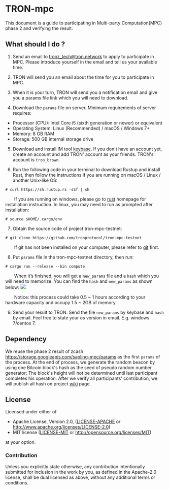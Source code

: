 # TRON-mpc

This document is a guide to participating in Multi-party Computation(MPC) phase 2 and verifying the result.

## What should I do ? 

1. Send an email to tronz_tech@tron.network to apply to participate in MPC. Please introduce yourself in the email and tell us your available time.

2. TRON will send you an email about the time for you to participate in MPC.

3. When it is your turn, TRON will send you a notification email and give you a params file link which you will need to download.

4. Download the `params` file on server. Minimum requirements of server requires:
  + Processor (CPU): Intel Core i5 (sixth generation or newer) or equivalent
  + Operating System: Linux (Recommended) / macOS / Windows 7+         
  + Memory: 8 GB RAM
  + Storage: 500 GB internal storage drive

 
5. Download and install IM tool [keybase](https://keybase.io/). If you don't have an account yet, create an account and add TRON' account as your friends. TRON's account is `tron_brown`.

6. Run the following code in your terminal to download Rustup and install Rust, then follow the instructions if you are running on macOS / Linux / another Unix-like OS:
```
# curl https://sh.rustup.rs -sSf | sh
```

&emsp;&emsp;If you are running on windows, please go to [rust](https://www.rust-lang.org/learn/get-started) homepage for installation instruction. In linux, you may need to run as prompted after installation:
```
# source $HOME/.cargo/env
```

7. Obtain the source code of project tron-mpc-testnet:
```
# git clone https://github.com/tronprotocol/tron-mpc-testnet
```
&emsp;&emsp;If git has not been installed on your computer, please refer to [git](https://git-scm.com/downloads) first.

8. Put `params` file in the tron-mpc-testnet directory, then run:
```
# cargo run --release --bin compute
```
&emsp;&emsp;When it’s finished, you will get a `new_params` file and a `hash` which you will need to memorize. You can find the `hash` and `new_params` as shown below:
![](https://raw.githubusercontent.com/tronprotocol/documentation-en/master/docs_without_index/internal-test/sapling-output.jpg)

&emsp;&emsp;Notice: this process could take 0.5 ~ 1 hours according to your hardware capacity and occupy 1.5 ~ 2GB of memory.

9. Send your result to TRON. Send the file `new_params` by keybase and `hash` by email. Feel free to state your os version in email. E.g. windows 7/centos 7.

## Dependency
We reuse the phase 2 result of zcash https://storage.googleapis.com/sapling-mpc/params as the first `params` of the process. At the end of process, we generate the random beacon by using one Bitcoin block's hash as the seed of pseudo random number generator; The block's height will not be determined until last participant completes his operation. After we verify all participants' contribution, we will publish all hash on project [wiki](https://github.com/tronprotocol/tron-mpc-testnet/wiki) page. 

## License

Licensed under either of

 * Apache License, Version 2.0, ([LICENSE-APACHE](LICENSE-APACHE) or http://www.apache.org/licenses/LICENSE-2.0)
 * MIT license ([LICENSE-MIT](LICENSE-MIT) or http://opensource.org/licenses/MIT)

at your option.

### Contribution

Unless you explicitly state otherwise, any contribution intentionally submitted for inclusion in the work by you, as defined in the Apache-2.0 license, shall be dual licensed as above, without any additional terms or conditions.
